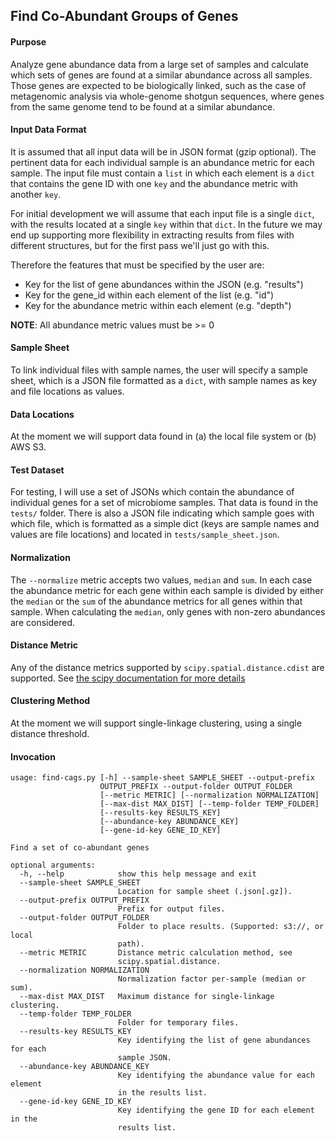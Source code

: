 ## Find Co-Abundant Groups of Genes

#### Purpose

Analyze gene abundance data from a large set of samples and calculate
which sets of genes are found at a similar abundance across all samples.
Those genes are expected to be biologically linked, such as the case of
metagenomic analysis via whole-genome shotgun sequences, where genes
from the same genome tend to be found at a similar abundance.


#### Input Data Format

It is assumed that all input data will be in JSON format (gzip optional).
The pertinent data for each individual sample is an abundance metric for
each sample. The input file must contain a `list` in which each element
is a `dict` that contains the gene ID with one `key` and the abundance
metric with another `key`. 

For initial development we will assume that each input file is a single
`dict`, with the results located at a single `key` within that `dict`. 
In the future we may end up supporting more flexibility in extracting
results from files with different structures, but for the first pass we'll
just go with this.

Therefore the features that must be specified by the user are:

  * Key for the list of gene abundances within the JSON (e.g. "results")
  * Key for the gene_id within each element of the list (e.g. "id")
  * Key for the abundance metric within each element (e.g. "depth")

**NOTE**: All abundance metric values must be >= 0

#### Sample Sheet

To link individual files with sample names, the user will specify a
sample sheet, which is a JSON file formatted as a `dict`, with sample
names as key and file locations as values. 


#### Data Locations

At the moment we will support data found in (a) the local file system 
or (b) AWS S3.


#### Test Dataset

For testing, I will use a set of JSONs which contain the abundance of
individual genes for a set of microbiome samples. That data is found in the
`tests/` folder. There is also a JSON file indicating which sample goes
with which file, which is formatted as a simple dict (keys are sample names
and values are file locations) and located in `tests/sample_sheet.json`.


#### Normalization

The `--normalize` metric accepts two values, `median` and `sum`. In each case
the abundance metric for each gene within each sample is divided by either
the `median` or the `sum` of the abundance metrics for all genes within that
sample. When calculating the `median`, only genes with non-zero abundances
are considered.


#### Distance Metric

Any of the distance metrics supported by `scipy.spatial.distance.cdist` are
supported. See [the scipy documentation for more details](https://docs.scipy.org/doc/scipy/reference/generated/scipy.spatial.distance.cdist.html)


#### Clustering Method

At the moment we will support single-linkage clustering, using a single distance
threshold.


#### Invocation

```
usage: find-cags.py [-h] --sample-sheet SAMPLE_SHEET --output-prefix
                    OUTPUT_PREFIX --output-folder OUTPUT_FOLDER
                    [--metric METRIC] [--normalization NORMALIZATION]
                    [--max-dist MAX_DIST] [--temp-folder TEMP_FOLDER]
                    [--results-key RESULTS_KEY]
                    [--abundance-key ABUNDANCE_KEY]
                    [--gene-id-key GENE_ID_KEY]

Find a set of co-abundant genes

optional arguments:
  -h, --help            show this help message and exit
  --sample-sheet SAMPLE_SHEET
                        Location for sample sheet (.json[.gz]).
  --output-prefix OUTPUT_PREFIX
                        Prefix for output files.
  --output-folder OUTPUT_FOLDER
                        Folder to place results. (Supported: s3://, or local
                        path).
  --metric METRIC       Distance metric calculation method, see
                        scipy.spatial.distance.
  --normalization NORMALIZATION
                        Normalization factor per-sample (median or sum).
  --max-dist MAX_DIST   Maximum distance for single-linkage clustering.
  --temp-folder TEMP_FOLDER
                        Folder for temporary files.
  --results-key RESULTS_KEY
                        Key identifying the list of gene abundances for each
                        sample JSON.
  --abundance-key ABUNDANCE_KEY
                        Key identifying the abundance value for each element
                        in the results list.
  --gene-id-key GENE_ID_KEY
                        Key identifying the gene ID for each element in the
                        results list.
  ```
